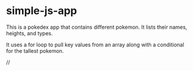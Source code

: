 # simple-js-app

This is a pokedex app that contains different pokemon. It lists their names, heights, and types.

It uses a for loop to pull key values from an array along with a conditional for the tallest pokemon.

//
